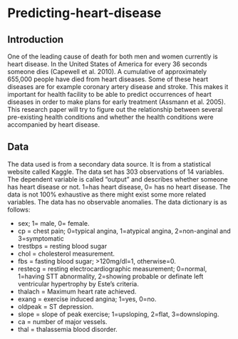# Predicting-heart-disease

## Introduction

One of the leading cause of death for both men and women currently is heart disease. In the United States of America for every 36 seconds someone dies (Capewell et al. 2010). A cumulative of approximately 655,000 people have died from heart diseases. Some of these heart diseases are for example coronary artery disease and stroke. This makes it important for health facility to be able to predict occurrences of heart diseases in order to make plans for early treatment (Assmann et al. 2005). This research paper will try to figure out the relationship between several pre-existing health conditions and whether the health conditions were accompanied by heart disease.

## Data

The data used is from a secondary data source. It is from a statistical website called Kaggle. The data set has 303 observations of 14 variables. The dependent variable is called “output” and describes whether someone has heart disease or not. 1=has heart disease, 0= has no heart disease. The data is not 100% exhaustive as there might exist some more related variables. The data has no observable anomalies. The data dictionary is as follows:

- sex;  1= male, 0= female.
- cp = chest pain; 0=typical angina, 1=atypical angina, 2=non-anginal and 3=symptomatic
- trestbps = resting blood sugar 
- chol = cholesterol measurement. 
- fbs = fasting blood sugar; >120mg/dl=1, otherwise=0.
- restecg = resting electrocardiographic measurement; 0=normal, 1=having STT abnormality,
2=showing probable or definate left ventricular hypertrophy by Este’s criteria. 
- thalach = Maximum heart rate achieved.
- exang = exercise induced angina; 1=yes, 0=no. 
- oldpeak = ST depression. 
- slope = slope of peak exercise; 1=upsloping, 2=flat, 3=downsloping.
- ca = number of major vessels. 
- thal = thalassemia blood disorder.